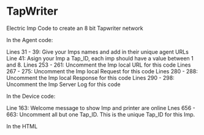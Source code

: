 # TapWriter
Electric Imp Code to create an 8 bit Tapwriter network

In the Agent code:

Lines 31 - 39: Give your Imps names and add in their unique agent URLs
Line 41: Asign your Imp a Tap_ID, each imp should have a value between 1 and 8.
Lines 253 - 261: Uncomment the Imp local URL for this code
Lines 267 - 275: Uncomment the Imp local Request for this code
Lines 280 - 288: Uncomment the Imp local Response for this code
Lines 290 - 298: Uncomment the Imp Server Log for this code


In the Device code:

Line 163: Welcome message to show Imp and printer are online
Lnes 656 - 663: Uncomment all but one Tap_ID. This is the unique Tap_ID for this Imp.

In the HTML
